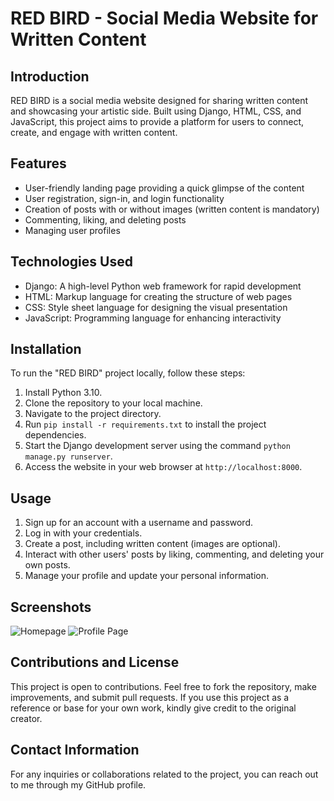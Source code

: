 # RED BIRD - Social Media Website for Written Content

## Introduction
RED BIRD is a social media website designed for sharing written content and showcasing your artistic side. Built using Django, HTML, CSS, and JavaScript, this project aims to provide a platform for users to connect, create, and engage with written content.

## Features
- User-friendly landing page providing a quick glimpse of the content
- User registration, sign-in, and login functionality
- Creation of posts with or without images (written content is mandatory)
- Commenting, liking, and deleting posts
- Managing user profiles

## Technologies Used
- Django: A high-level Python web framework for rapid development
- HTML: Markup language for creating the structure of web pages
- CSS: Style sheet language for designing the visual presentation
- JavaScript: Programming language for enhancing interactivity

## Installation
To run the "RED BIRD" project locally, follow these steps:
1. Install Python 3.10.
2. Clone the repository to your local machine.
3. Navigate to the project directory.
4. Run `pip install -r requirements.txt` to install the project dependencies.
5. Start the Django development server using the command `python manage.py runserver`.
6. Access the website in your web browser at `http://localhost:8000`.

## Usage
1. Sign up for an account with a username and password.
2. Log in with your credentials.
3. Create a post, including written content (images are optional).
4. Interact with other users' posts by liking, commenting, and deleting your own posts.
5. Manage your profile and update your personal information.

## Screenshots
![Homepage](/static)
![Profile Page](/path/to/profile-screenshot.png)
<!-- Include relevant screenshots or images showcasing different sections or features of the "RED BIRD" website -->

## Contributions and License
This project is open to contributions. Feel free to fork the repository, make improvements, and submit pull requests. If you use this project as a reference or base for your own work, kindly give credit to the original creator.

## Contact Information
For any inquiries or collaborations related to the project, you can reach out to me through my GitHub profile.

